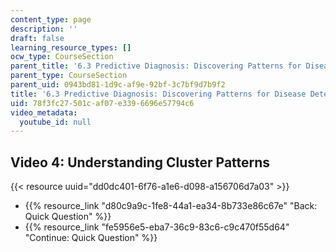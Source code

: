 ```yaml
---
content_type: page
description: ''
draft: false
learning_resource_types: []
ocw_type: CourseSection
parent_title: '6.3 Predictive Diagnosis: Discovering Patterns for Disease Detection '
parent_type: CourseSection
parent_uid: 0943bd81-1d9c-af9e-92bf-3c7bf9d7b9f2
title: '6.3 Predictive Diagnosis: Discovering Patterns for Disease Detection'
uid: 78f3fc27-501c-af07-e339-6696e57794c6
video_metadata:
  youtube_id: null
---
```

## Video 4: Understanding Cluster Patterns

{{< resource uuid="dd0dc401-6f76-a1e6-d098-a156706d7a03" >}}

- {{% resource_link "d80c9a9c-1fe8-44a1-ea34-8b733e86c67e" "Back: Quick Question" %}}
- {{% resource_link "fe5956e5-eba7-36c9-83c6-c9c470f55d64" "Continue: Quick Question" %}}